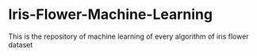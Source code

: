 # Iris-Flower-Machine-Learning
This is the repository of machine learning of every algorithm of iris flower dataset
